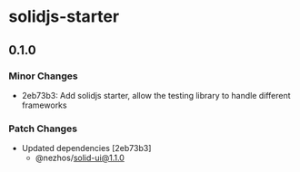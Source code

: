# solidjs-starter

## 0.1.0

### Minor Changes

- 2eb73b3: Add solidjs starter, allow the testing library to handle different frameworks

### Patch Changes

- Updated dependencies [2eb73b3]
  - @nezhos/solid-ui@1.1.0
